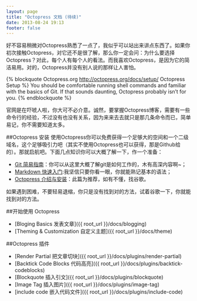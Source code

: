 ```yaml
---
layout: page
title: "Octopress 文档 (待续)"
date: 2013-08-24 19:13
footer: false
---
```

好不容易稍微对Octopress熟悉了一点了，我似乎可以站出来讲点东西了。如果你初次接触Octopress，对它还不是很了解，那么你一定会问：为什么要选择Octopress？对此，每个人有每个人的看法。而我喜欢Octopress，是因为它的简洁易用。对的，Octopress并没有别人说的那样让人害怕。

{% blockquote Octopress.org http://octopress.org/docs/setup/ Octopress Setup %}
You should be comfortable running shell commands and familiar with the basics of Git. If that sounds daunting, Octopress probably isn’t for you.
{% endblockquote %}


官网是在吓唬人啦，你大可不必介意。诚然，要掌握Octopress博客，需要有一些命令行的经验，不过没有也没有关系，因为来来去去就只是那几条命令而已，简单易记，你不需要知道太多。

##Octopress 安装
使用Octopress你可以免费获得一个足够大的空间和一个二级域名，这个足够吸引力吧（其实不使用Octopress也可以获得，那是Github给的）。那就启航吧。下面几点知识你可以大概了解一下，作一个准备：

* [Git 简易指南](http://rogerdudler.github.io/git-guide/index.zh.html)：你可以从这里大概了解git是如何工作的，木有高深内容啊~；
* [Markdown 快速入门](http://wowubuntu.com/markdown/basic.html):我坚信只要你看一眼，你就能熟记基本的语法；
* [Octopress 介绍与安装](http://www.jokry.com/articles/9cd515a7)：此篇为推荐，如有不懂，找谷歌。

如果遇到困难，不要轻易退缩，你只是没有找到对的方法，试着谷歌一下，你就能找到对的方法。

##开始使用 Octopress 
* [Bloging Basics 发表文章]({{ root_url }}/docs/blogging)
* [Theming & Customization 自定义主题]({{ root_url }}/docs/theme)

##Octopress 插件
* [Render Partial 把文章切块]({{ root_url }}/docs/plugins/render-partial)
* [Backtick Code Blocks 代码高亮]({{ root_url }}/docs/plugins/backtick-codeblocks)
* [Blockquote 插入引文]({{ root_url }}/docs/plugins/blockquote)
* [Image Tag 插入图片]({{ root_url }}/docs/plugins/image-tag)
* [include code 嵌入代码文件]({{ root_url }}/docs/plugins/include-code)


